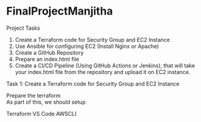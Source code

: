 # FinalProjectManjitha
Project Tasks

01. Create a Terraform code for Security Group and EC2 Instance  
02. Use Ansible for configuring EC2 (Install Nginx or Apache)  
03. Create a GitHub Repository   
04. Prepare an index.html file  
05. Create a CI/CD Pipeline (Using GitHub Actions or Jenkins), that will take your index.html file from the repository and upload it on EC2 instance.
  
Task 1: Create a Terraform code for Security Group and EC2 Instance

Prepare the terraform   
As part of this, we should setup

Terraform
VS Code
AWSCLI


